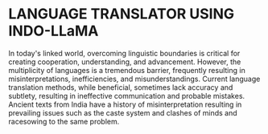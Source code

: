 # LANGUAGE TRANSLATOR USING INDO-LLaMA

In today's linked world, overcoming linguistic boundaries is critical for creating cooperation, understanding, and advancement. However, the multiplicity of languages is a tremendous barrier, frequently resulting in misinterpretations, inefficiencies, and misunderstandings. 
Current language translation methods, while beneficial, sometimes lack accuracy and subtlety, resulting in ineffective communication and probable mistakes. Ancient texts from India have a history of misinterpretation resulting in prevailing issues such as the caste system and clashes of minds and racesowing to the same problem. 
